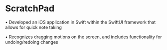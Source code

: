 # ScratchPad

• Developed an iOS application in Swift within the SwiftUI framework that allows for quick note taking

• Recognizes dragging motions on the screen, and includes functionality for undoing/redoing changes
